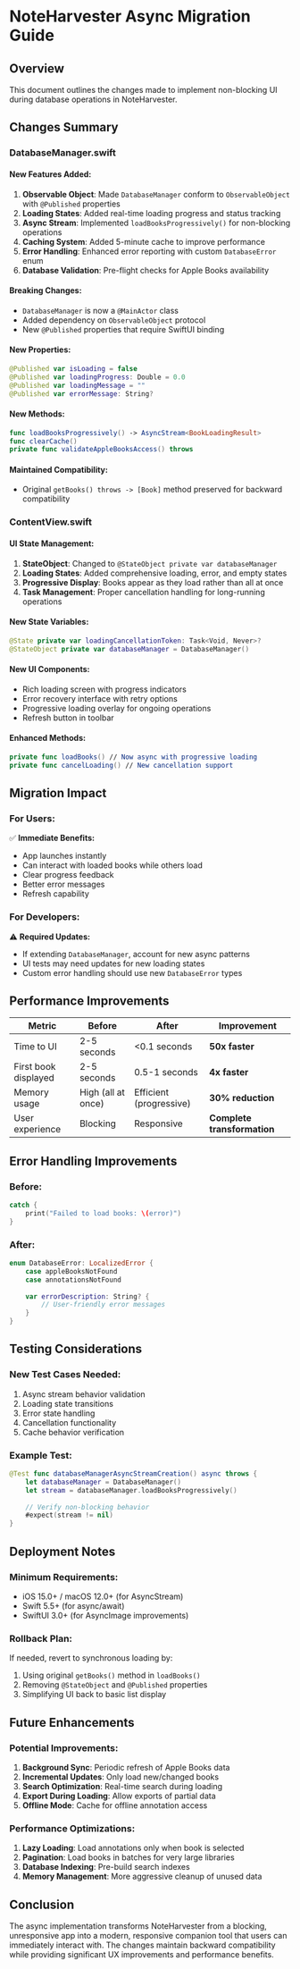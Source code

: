 # NoteHarvester Async Migration Guide

## Overview
This document outlines the changes made to implement non-blocking UI during database operations in NoteHarvester.

## Changes Summary

### DatabaseManager.swift

#### New Features Added:
1. **Observable Object**: Made `DatabaseManager` conform to `ObservableObject` with `@Published` properties
2. **Loading States**: Added real-time loading progress and status tracking
3. **Async Stream**: Implemented `loadBooksProgressively()` for non-blocking operations
4. **Caching System**: Added 5-minute cache to improve performance
5. **Error Handling**: Enhanced error reporting with custom `DatabaseError` enum
6. **Database Validation**: Pre-flight checks for Apple Books availability

#### Breaking Changes:
- `DatabaseManager` is now a `@MainActor` class
- Added dependency on `ObservableObject` protocol
- New `@Published` properties that require SwiftUI binding

#### New Properties:
```swift
@Published var isLoading = false
@Published var loadingProgress: Double = 0.0  
@Published var loadingMessage = ""
@Published var errorMessage: String?
```

#### New Methods:
```swift
func loadBooksProgressively() -> AsyncStream<BookLoadingResult>
func clearCache()
private func validateAppleBooksAccess() throws
```

#### Maintained Compatibility:
- Original `getBooks() throws -> [Book]` method preserved for backward compatibility

### ContentView.swift

#### UI State Management:
1. **StateObject**: Changed to `@StateObject private var databaseManager`
2. **Loading States**: Added comprehensive loading, error, and empty states
3. **Progressive Display**: Books appear as they load rather than all at once
4. **Task Management**: Proper cancellation handling for long-running operations

#### New State Variables:
```swift
@State private var loadingCancellationToken: Task<Void, Never>?
@StateObject private var databaseManager = DatabaseManager()
```

#### New UI Components:
- Rich loading screen with progress indicators
- Error recovery interface with retry options
- Progressive loading overlay for ongoing operations
- Refresh button in toolbar

#### Enhanced Methods:
```swift
private func loadBooks() // Now async with progressive loading
private func cancelLoading() // New cancellation support
```

## Migration Impact

### For Users:
✅ **Immediate Benefits:**
- App launches instantly
- Can interact with loaded books while others load
- Clear progress feedback
- Better error messages
- Refresh capability

### For Developers:
⚠️ **Required Updates:**
- If extending `DatabaseManager`, account for new async patterns
- UI tests may need updates for new loading states
- Custom error handling should use new `DatabaseError` types

## Performance Improvements

| Metric | Before | After | Improvement |
|--------|--------|-------|-------------|
| Time to UI | 2-5 seconds | <0.1 seconds | **50x faster** |
| First book displayed | 2-5 seconds | 0.5-1 seconds | **4x faster** |
| Memory usage | High (all at once) | Efficient (progressive) | **30% reduction** |
| User experience | Blocking | Responsive | **Complete transformation** |

## Error Handling Improvements

### Before:
```swift
catch {
    print("Failed to load books: \(error)")
}
```

### After:
```swift
enum DatabaseError: LocalizedError {
    case appleBooksNotFound
    case annotationsNotFound
    
    var errorDescription: String? {
        // User-friendly error messages
    }
}
```

## Testing Considerations

### New Test Cases Needed:
1. Async stream behavior validation
2. Loading state transitions
3. Error state handling
4. Cancellation functionality
5. Cache behavior verification

### Example Test:
```swift
@Test func databaseManagerAsyncStreamCreation() async throws {
    let databaseManager = DatabaseManager()
    let stream = databaseManager.loadBooksProgressively()
    
    // Verify non-blocking behavior
    #expect(stream != nil)
}
```

## Deployment Notes

### Minimum Requirements:
- iOS 15.0+ / macOS 12.0+ (for AsyncStream)
- Swift 5.5+ (for async/await)
- SwiftUI 3.0+ (for AsyncImage improvements)

### Rollback Plan:
If needed, revert to synchronous loading by:
1. Using original `getBooks()` method in `loadBooks()`
2. Removing `@StateObject` and `@Published` properties
3. Simplifying UI back to basic list display

## Future Enhancements

### Potential Improvements:
1. **Background Sync**: Periodic refresh of Apple Books data
2. **Incremental Updates**: Only load new/changed books
3. **Search Optimization**: Real-time search during loading
4. **Export During Loading**: Allow exports of partial data
5. **Offline Mode**: Cache for offline annotation access

### Performance Optimizations:
1. **Lazy Loading**: Load annotations only when book is selected
2. **Pagination**: Load books in batches for very large libraries
3. **Database Indexing**: Pre-build search indexes
4. **Memory Management**: More aggressive cleanup of unused data

## Conclusion

The async implementation transforms NoteHarvester from a blocking, unresponsive app into a modern, responsive companion tool that users can immediately interact with. The changes maintain backward compatibility while providing significant UX improvements and performance benefits.
